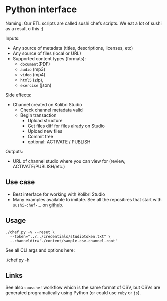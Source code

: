 Python interface
================

Naming: Our ETL scripts are called sushi chefs scripts. We eat a lot of sushi as
a result o this ;)


Inputs:

  - Any source of metadata (titles, descriptions, licenses, etc)
  - Any source of files (local or URL)
  - Supported content types (formats):
    - `document`(PDF)
    - `audio` (mp3)
    - `video` (mp4)
    - `html5` (zip),
    - `exercise` (json)


Side effects:

  - Channel created on Kolibri Studio
     - Check channel metadata valid
     - Begin transaction
       - Upload structure
       - Get files diff for files alrady on Studio
       - Upload new files
       - Commit tree
       - optional: ACTIVATE / PUBLISH

Outputs:

  - URL of channel studio where you can view for (review, ACTIVATE/PUBLISH/etc.)





Use case
--------
  - Best interface for working with Kolibri Studio
  - Many examples available to imitate. See all the repositires that start with
    `sushi-chef-`... on [github](https://github.com/learningequality/).



Usage
-----

    ./chef.py -v --reset \
      --token="../../credentials/studiotoken.txt" \
      --channeldir='./content/sample-csv-channel-root'


See all CLI args and options here:

   ./chef.py -h



Links
-----
See also `souschef` workflow which is the same format of CSV, but CSVs are generated
programatically using Python (or could use `ruby` or `js`).
